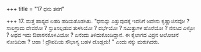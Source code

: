+++
title = "17 ಧನು ತನಗೆ"

+++
17. ಮತ್ತೆ ಹಾಸ್ಯದ ಲಹರಿ ಹರಿಯತೊಡಗಿತು. "ಧನುಸ್ಸು ಎತ್ತುವುದಕ್ಕೆ ಇವನಿಗೆ ಅದೇನು ಕೃಷ್ಣಾಜಿನವೋ ? ಸಾಲಗ್ರಾಮ ದೇವರೋ ? ಸ್ತುತಿಸಲ್ಪಡುವ ತುಳಸಿಯೋ ? ದರ್ಭೆಯೋ ? ಸಮಿತ್ತುಗಳ ಹೊರೆಯೋ ? ನೆನಸಿದ ಎಳ್ಳೋ ? ಅಥವ ಇದು ಔಪಾಸನಕೊಳವಿಯೋ ? ಏನೆಂದು ತಿಳಿದುಕೊಂಡಿದ್ದಾನೆ. ಈ ಕೈಲಾಗದ ವಿಪ್ರನ ಆಲೋಚನೆ ನೋಡಿದಿರಾ ? ಆಹಾ ! ದ್ರೌಪದಿಯ ಸೌಭಾಗ್ಯ ಬಹಳ ದೊಡ್ಡದು! " ಎಂದು ನಕ್ಕು ಮರುಗಿದರು.
